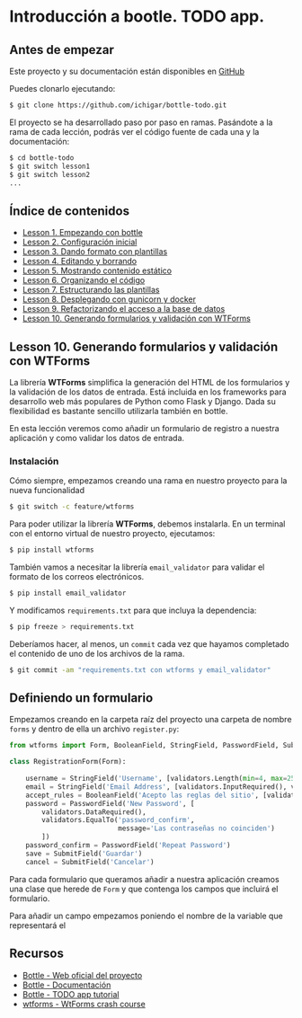 # Introducción a bootle. TODO app.

## Antes de empezar

Este proyecto y su documentación están disponibles en [GitHub](https://github.com/ichigar/bottle-todo)

Puedes clonarlo ejecutando:

```bash
$ git clone https://github.com/ichigar/bottle-todo.git
```

El proyecto se ha desarrollado paso por paso en ramas. Pasándote a la rama de cada lección, podrás ver el código fuente de cada una y la documentación:

```bash
$ cd bottle-todo
$ git switch lesson1
$ git switch lesson2
...
```

## Índice de contenidos

* [Lesson 1. Empezando con bottle](doc/lesson1.md)
* [Lesson 2. Configuración inicial](doc/lesson2.md)
* [Lesson 3. Dando formato con plantillas](doc/lesson3.md)
* [Lesson 4. Editando y borrando](doc/lesson4.md)
* [Lesson 5. Mostrando contenido estático](doc/lesson5.md)
* [Lesson 6. Organizando el código](doc/lesson6.md)
* [Lesson 7. Estructurando las plantillas](doc/lesson7.md)
* [Lesson 8. Desplegando con gunicorn y docker](doc/lesson8.md)
* [Lesson 9. Refactorizando el acceso a la base de datos](doc/lesson9.md)
* [Lesson 10. Generando formularios y validación con WTForms](doc/lesson10.md)

## Lesson 10. Generando formularios y validación con WTForms

La librería **WTForms** simplifica la generación del HTML de los formularios y la validación de los datos de entrada. Está incluida en los frameworks para desarrollo web más populares de Python como Flask y Django. Dada su flexibilidad es bastante sencillo utilizarla también en bottle.

En esta lección veremos como añadir un formulario de registro a nuestra aplicación y como validar los datos de entrada.

### Instalación

Cómo siempre, empezamos creando una rama en nuestro proyecto para la nueva funcionalidad

```bash
$ git switch -c feature/wtforms
```

Para poder utilizar la librería **WTForms**, debemos instalarla. En un terminal con el entorno virtual de nuestro proyecto, ejecutamos:

```bash
$ pip install wtforms
```

También vamos a necesitar la librería `email_validator` para validar el formato de los correos electrónicos.

```bash
$ pip install email_validator
```

Y modificamos `requirements.txt` para que incluya la dependencia:

```python
$ pip freeze > requirements.txt
```

Deberíamos hacer, al menos, un `commit` cada vez que hayamos completado el contenido de uno de los archivos de la rama.

```bash
$ git commit -am "requirements.txt con wtforms y email_validator"
```

## Definiendo un formulario

Empezamos creando en la carpeta raíz del proyecto una carpeta de nombre `forms` y dentro de ella un archivo `register.py`:

```python
from wtforms import Form, BooleanField, StringField, PasswordField, SubmitField , validators

class RegistrationForm(Form):
    
    username = StringField('Username', [validators.Length(min=4, max=25)], default='nombre de usuario')
    email = StringField('Email Address', [validators.InputRequired(), validators.Length(min=6, max=60), validators.Email()])
    accept_rules = BooleanField('Acepto las reglas del sitio', [validators.InputRequired()])
    password = PasswordField('New Password', [
        validators.DataRequired(),
        validators.EqualTo('password_confirm', 
                           message='Las contraseñas no coinciden')
        ])
    password_confirm = PasswordField('Repeat Password')
    save = SubmitField('Guardar')
    cancel = SubmitField('Cancelar')
```

Para cada formulario que queramos añadir a nuestra aplicación creamos una clase que herede de `Form` y que contenga los campos que incluirá el formulario.

Para añadir un campo empezamos poniendo el nombre de la variable que representará el 


## Recursos

* [Bottle - Web oficial del proyecto](http://bottlepy.org/)
* [Bottle - Documentación](https://bottlepy.org/docs/dev/index.html)
* [Bottle - TODO app tutorial](https://bottlepy.org/docs/dev/tutorial_app.html)
* [wtforms - WtForms crash course](https://wtforms.readthedocs.io/en/3.0.x/crash_course/)